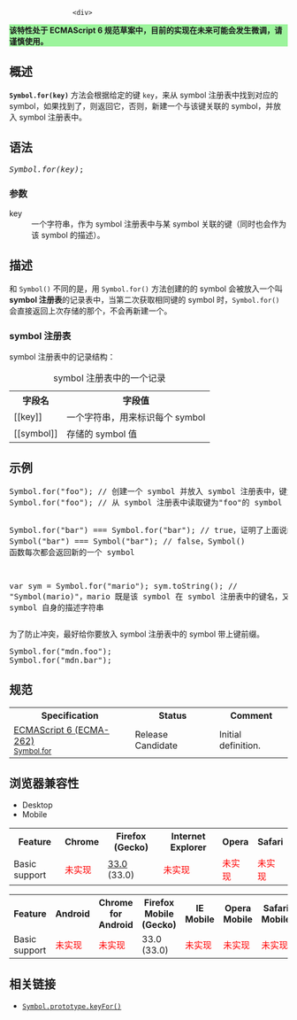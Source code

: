 
                
                  
                    <div>
 <section class="Quick_links" id="Quick_Links"><!-- --></section> <div class="overheadIndicator" style="background: #9CF49C;"> 
    <p><strong>&#x8BE5;&#x7279;&#x6027;&#x5904;&#x4E8E; ECMAScript 6 &#x89C4;&#x8303;&#x8349;&#x6848;&#x4E2D;&#xFF0C;&#x76EE;&#x524D;&#x7684;&#x5B9E;&#x73B0;&#x5728;&#x672A;&#x6765;&#x53EF;&#x80FD;&#x4F1A;&#x53D1;&#x751F;&#x5FAE;&#x8C03;&#xFF0C;&#x8BF7;&#x8C28;&#x614E;&#x4F7F;&#x7528;&#x3002;</strong></p> 
</div></div>
<h2 id="Summary" name="Summary">&#x6982;&#x8FF0;</h2>
<p><code><strong>Symbol.for(key)</strong></code> &#x65B9;&#x6CD5;&#x4F1A;&#x6839;&#x636E;&#x7ED9;&#x5B9A;&#x7684;&#x952E; <code>key</code>&#xFF0C;&#x6765;&#x4ECE; symbol &#x6CE8;&#x518C;&#x8868;&#x4E2D;&#x627E;&#x5230;&#x5BF9;&#x5E94;&#x7684; symbol&#xFF0C;&#x5982;&#x679C;&#x627E;&#x5230;&#x4E86;&#xFF0C;&#x5219;&#x8FD4;&#x56DE;&#x5B83;&#xFF0C;&#x5426;&#x5219;&#xFF0C;&#x65B0;&#x5EFA;&#x4E00;&#x4E2A;&#x4E0E;&#x8BE5;&#x952E;&#x5173;&#x8054;&#x7684; symbol&#xFF0C;&#x5E76;&#x653E;&#x5165; symbol &#x6CE8;&#x518C;&#x8868;&#x4E2D;&#x3002;</p>
<h2 id="Syntax" name="Syntax">&#x8BED;&#x6CD5;</h2>
<pre class="syntaxbox"><var>Symbol.for(key)</var>;</pre>
<h3 id=".E5.8F.82.E6.95.B0">&#x53C2;&#x6570;</h3>
<dl>
 <dt>
  key</dt>
 <dd>
  &#x4E00;&#x4E2A;&#x5B57;&#x7B26;&#x4E32;&#xFF0C;&#x4F5C;&#x4E3A; symbol &#x6CE8;&#x518C;&#x8868;&#x4E2D;&#x4E0E;&#x67D0; symbol &#x5173;&#x8054;&#x7684;&#x952E;&#xFF08;&#x540C;&#x65F6;&#x4E5F;&#x4F1A;&#x4F5C;&#x4E3A;&#x8BE5; symbol &#x7684;&#x63CF;&#x8FF0;&#xFF09;&#x3002;</dd>
</dl>
<h2 id="Description" name="Description">&#x63CF;&#x8FF0;</h2>
<p>&#x548C; <code>Symbol()</code> &#x4E0D;&#x540C;&#x7684;&#x662F;&#xFF0C;&#x7528; <code>Symbol.for()</code> &#x65B9;&#x6CD5;&#x521B;&#x5EFA;&#x7684;&#x7684; symbol &#x4F1A;&#x88AB;&#x653E;&#x5165;&#x4E00;&#x4E2A;&#x53EB; <strong>symbol &#x6CE8;&#x518C;&#x8868;</strong>&#x7684;&#x8BB0;&#x5F55;&#x8868;&#x4E2D;&#xFF0C;&#x5F53;&#x7B2C;&#x4E8C;&#x6B21;&#x83B7;&#x53D6;&#x76F8;&#x540C;&#x952E;&#x7684; symbol &#x65F6;&#xFF0C;<code>Symbol.for()</code> &#x4F1A;&#x76F4;&#x63A5;&#x8FD4;&#x56DE;&#x4E0A;&#x6B21;&#x5B58;&#x50A8;&#x7684;&#x90A3;&#x4E2A;&#xFF0C;&#x4E0D;&#x4F1A;&#x518D;&#x65B0;&#x5EFA;&#x4E00;&#x4E2A;&#x3002;</p>
<h3 id="symbol_.E6.B3.A8.E5.86.8C.E8.A1.A8">symbol &#x6CE8;&#x518C;&#x8868;</h3>
<p>symbol &#x6CE8;&#x518C;&#x8868;&#x4E2D;&#x7684;&#x8BB0;&#x5F55;&#x7ED3;&#x6784;&#xFF1A;</p>
<table class="standard-table">
 <caption>
  symbol &#x6CE8;&#x518C;&#x8868;&#x4E2D;&#x7684;&#x4E00;&#x4E2A;&#x8BB0;&#x5F55;</caption>
 <tbody>
  <tr>
   <th>&#x5B57;&#x6BB5;&#x540D;</th>
   <th>&#x5B57;&#x6BB5;&#x503C;</th>
  </tr>
  <tr>
   <td>[[key]]</td>
   <td>&#x4E00;&#x4E2A;&#x5B57;&#x7B26;&#x4E32;&#xFF0C;&#x7528;&#x6765;&#x6807;&#x8BC6;&#x6BCF;&#x4E2A; symbol</td>
  </tr>
  <tr>
   <td>[[symbol]]</td>
   <td>&#x5B58;&#x50A8;&#x7684; symbol &#x503C;</td>
  </tr>
 </tbody>
</table>
<h2 id=".E7.A4.BA.E4.BE.8B">&#x793A;&#x4F8B;</h2>
<pre class="brush: js">Symbol.for(&quot;foo&quot;); // &#x521B;&#x5EFA;&#x4E00;&#x4E2A; symbol &#x5E76;&#x653E;&#x5165; symbol &#x6CE8;&#x518C;&#x8868;&#x4E2D;&#xFF0C;&#x952E;&#x4E3A; &quot;foo&quot;
Symbol.for(&quot;foo&quot;); // &#x4ECE; symbol &#x6CE8;&#x518C;&#x8868;&#x4E2D;&#x8BFB;&#x53D6;&#x952E;&#x4E3A;&quot;foo&quot;&#x7684; symbol


Symbol.for(&quot;bar&quot;) === Symbol.for(&quot;bar&quot;); // true&#xFF0C;&#x8BC1;&#x660E;&#x4E86;&#x4E0A;&#x9762;&#x8BF4;&#x7684;
Symbol(&quot;bar&quot;) === Symbol(&quot;bar&quot;); // false&#xFF0C;Symbol() &#x51FD;&#x6570;&#x6BCF;&#x6B21;&#x90FD;&#x4F1A;&#x8FD4;&#x56DE;&#x65B0;&#x7684;&#x4E00;&#x4E2A; symbol


var sym = Symbol.for(&quot;mario&quot;);
sym.toString(); 
// &quot;Symbol(mario)&quot;&#xFF0C;mario &#x65E2;&#x662F;&#x8BE5; symbol &#x5728; symbol &#x6CE8;&#x518C;&#x8868;&#x4E2D;&#x7684;&#x952E;&#x540D;&#xFF0C;&#x53C8;&#x662F;&#x8BE5; symbol &#x81EA;&#x8EAB;&#x7684;&#x63CF;&#x8FF0;&#x5B57;&#x7B26;&#x4E32;
</pre>
<p>&#x4E3A;&#x4E86;&#x9632;&#x6B62;&#x51B2;&#x7A81;&#xFF0C;&#x6700;&#x597D;&#x7ED9;&#x4F60;&#x8981;&#x653E;&#x5165; symbol &#x6CE8;&#x518C;&#x8868;&#x4E2D;&#x7684; symbol &#x5E26;&#x4E0A;&#x952E;&#x524D;&#x7F00;&#x3002;</p>
<pre class="brush: js">Symbol.for(&quot;mdn.foo&quot;);
Symbol.for(&quot;mdn.bar&quot;);
</pre>
<h2 id=".E8.A7.84.E8.8C.83">&#x89C4;&#x8303;</h2>
<table class="standard-table">
 <tbody>
  <tr>
   <th scope="col">Specification</th>
   <th scope="col">Status</th>
   <th scope="col">Comment</th>
  </tr>
  <tr>
   <td><a class="external" href="http://people.mozilla.org/~jorendorff/es6-draft.html#sec-symbol.for" hreflang="en" lang="en">ECMAScript 6 (ECMA-262)<br><small lang="zh-CN">Symbol.for</small></a></td>
   <td><span class="spec-RC">Release Candidate</span></td>
   <td>Initial definition.</td>
  </tr>
 </tbody>
</table>
<h2 id=".E6.B5.8F.E8.A7.88.E5.99.A8.E5.85.BC.E5.AE.B9.E6.80.A7">&#x6D4F;&#x89C8;&#x5668;&#x517C;&#x5BB9;&#x6027;</h2>
<p></p><div class="htab"> 
    <a id="AutoCompatibilityTable" name="AutoCompatibilityTable"></a> 
    <ul> 
        <li class="selected"><a>Desktop</a></li> 
        <li><a>Mobile</a></li> 
    </ul> 
</div><p></p>
<div id="compat-desktop">
 <table class="compat-table">
  <tbody>
   <tr>
    <th>Feature</th>
    <th>Chrome</th>
    <th>Firefox (Gecko)</th>
    <th>Internet Explorer</th>
    <th>Opera</th>
    <th>Safari</th>
   </tr>
   <tr>
    <td>Basic support</td>
    <td><span style="color: #f00;">&#x672A;&#x5B9E;&#x73B0;</span></td>
    <td><a href="/en-US/Firefox/Releases/33" title="Released on 2014-10-14.">33.0</a> (33.0)</td>
    <td><span style="color: #f00;">&#x672A;&#x5B9E;&#x73B0;</span></td>
    <td><span style="color: #f00;">&#x672A;&#x5B9E;&#x73B0;</span></td>
    <td><span style="color: #f00;">&#x672A;&#x5B9E;&#x73B0;</span></td>
   </tr>
  </tbody>
 </table>
</div>
<div id="compat-mobile">
 <table class="compat-table">
  <tbody>
   <tr>
    <th>Feature</th>
    <th>Android</th>
    <th>Chrome for Android</th>
    <th>Firefox Mobile (Gecko)</th>
    <th>IE Mobile</th>
    <th>Opera Mobile</th>
    <th>Safari Mobile</th>
   </tr>
   <tr>
    <td>Basic support</td>
    <td><span style="color: #f00;">&#x672A;&#x5B9E;&#x73B0;</span></td>
    <td><span style="color: #f00;">&#x672A;&#x5B9E;&#x73B0;</span></td>
    <td>33.0 (33.0)</td>
    <td><span style="color: #f00;">&#x672A;&#x5B9E;&#x73B0;</span></td>
    <td><span style="color: #f00;">&#x672A;&#x5B9E;&#x73B0;</span></td>
    <td><span style="color: #f00;">&#x672A;&#x5B9E;&#x73B0;</span></td>
   </tr>
  </tbody>
 </table>
</div>
<h2 id="See_Also" name="See_Also">&#x76F8;&#x5173;&#x94FE;&#x63A5;</h2>
<ul>
 <li><a href="/zh-CN/docs/Web/JavaScript/Reference/Global_Objects/Symbol/keyFor" title="Symbol.keyFor(sym) &#x65B9;&#x6CD5;&#x7528;&#x6765;&#x83B7;&#x53D6; symbol &#x6CE8;&#x518C;&#x8868;&#x4E2D;&#x4E0E;&#x67D0;&#x4E2A; symbol &#x5173;&#x8054;&#x7684;&#x952E;&#x3002;"><code>Symbol.prototype.keyFor()</code></a></li>
</ul>
                  
                
              
